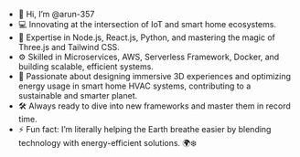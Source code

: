 - 👋 Hi, I’m @arun-357
- 💻 Innovating at the intersection of IoT and smart home ecosystems.
- 🚀 Expertise in Node.js, React.js, Python, and mastering the magic of Three.js and Tailwind CSS.
- ⚙️ Skilled in Microservices, AWS, Serverless Framework, Docker, and building scalable, efficient systems.
- 🌟 Passionate about designing immersive 3D experiences and optimizing energy usage in smart home HVAC systems, contributing to a sustainable and smarter planet.
- 🛠️ Always ready to dive into new frameworks and master them in record time.
- ⚡ Fun fact: I’m literally helping the Earth breathe easier by blending technology with energy-efficient solutions. 🌍❄️

<!---
arun-357/arun-357 is a ✨ special ✨ repository because its `README.md` (this file) appears on your GitHub profile.
You can click the Preview link to take a look at your changes.
--->
